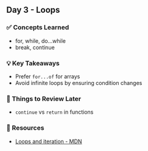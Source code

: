 ## Day 3 - Loops

### ✅ Concepts Learned
- for, while, do...while
- break, continue

### 💡 Key Takeaways
- Prefer `for...of` for arrays
- Avoid infinite loops by ensuring condition changes

### 🤔 Things to Review Later
- `continue` vs `return` in functions

### 📌 Resources
- [Loops and iteration - MDN](https://developer.mozilla.org/en-US/docs/Web/JavaScript/Guide/Loops_and_iteration)
